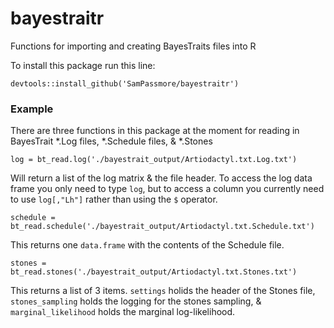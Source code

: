 # bayestraitr
Functions for importing and creating BayesTraits files into R

To install this package run this line:

`devtools::install_github('SamPassmore/bayestraitr')`

### Example

There are three functions in this package at the moment for reading in BayesTrait *.Log files, *.Schedule files, & *.Stones

`log = bt_read.log('./bayestrait_output/Artiodactyl.txt.Log.txt')`

Will return a list of the log matrix & the file header.
To access the log data frame you only need to type `log`, but to access a column you currently need to use `log[,"Lh"]` rather than using the `$` operator.

`schedule = bt_read.schedule('./bayestrait_output/Artiodactyl.txt.Schedule.txt')`

This returns one `data.frame` with the contents of the Schedule file.

`stones = bt_read.stones('./bayestrait_output/Artiodactyl.txt.Stones.txt')`

This returns a list of 3 items. `settings` holids the header of the Stones file, `stones_sampling` holds the logging for the stones sampling, \& `marginal_likelihood` holds the marginal log-likelihood.
